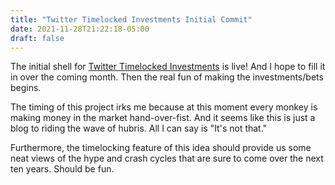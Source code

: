 ```yaml
---
title: "Twitter Timelocked Investments Initial Commit"
date: 2021-11-28T21:22:18-05:00
draft: false
---
```


The initial shell for [Twitter Timelocked Investments](https://www.timelockedinvestments.com/) is live! And I hope to fill it in over the coming month. Then the real fun of making the investments/bets begins.

The timing of this project irks me because at this moment every monkey is making money in the market hand-over-fist. And it seems like this is just a blog to riding the wave of hubris. All I can say is "It's not that."

Furthermore, the timelocking feature of this idea should provide us some neat views of the hype and crash cycles that are sure to come over the next ten years. Should be fun.   

